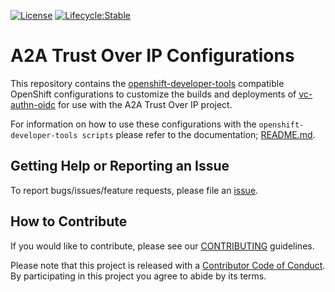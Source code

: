 [![License](https://img.shields.io/badge/License-Apache%202.0-blue.svg)](LICENSE)
[![Lifecycle:Stable](https://img.shields.io/badge/Lifecycle-Stable-97ca00)](https://github.com/bcgov/repomountie/blob/master/doc/lifecycle-badges.md)

# A2A Trust Over IP Configurations

This repository contains the [openshift-developer-tools](https://github.com/BCDevOps/openshift-developer-tools/tree/master/bin) compatible OpenShift configurations to customize the builds and deployments of [vc-authn-oidc](https://github.com/bcgov/vc-authn-oidc) for use with the A2A Trust Over IP project.

For information on how to use these configurations with the `openshift-developer-tools scripts` please refer to the documentation; [README.md](https://github.com/BCDevOps/openshift-developer-tools/blob/master/bin/README.md).

## Getting Help or Reporting an Issue

To report bugs/issues/feature requests, please file an [issue](../../issues).

## How to Contribute

If you would like to contribute, please see our [CONTRIBUTING](./CONTRIBUTING.md) guidelines.

Please note that this project is released with a [Contributor Code of Conduct](./CODE_OF_CONDUCT.md). 
By participating in this project you agree to abide by its terms.